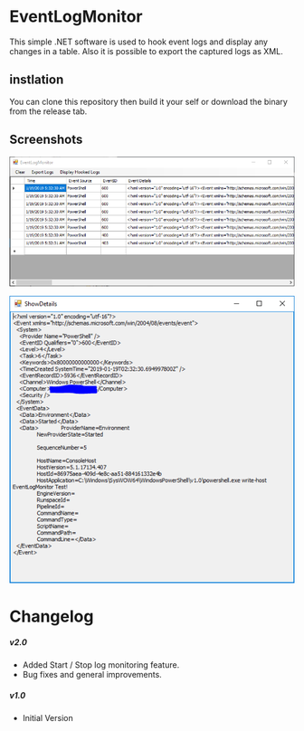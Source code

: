# EventLogMonitor

This simple .NET software is used to hook event logs and display any changes in a table. Also it is possible to export the captured logs as XML.

## instlation

You can clone this repository then build it your self or download the binary from the release tab.

## Screenshots

![MainForm](imgs/1547865162069.png)

![DetailsForm](imgs/1547865288269.png)

# Changelog
##### v2.0
* Added Start / Stop log monitoring feature.
* Bug fixes and general improvements.
##### v1.0
* Initial Version
